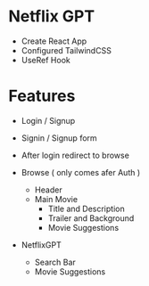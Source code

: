 # Netflix GPT

- Create React App
- Configured TailwindCSS
- UseRef Hook

# Features

- Login / Signup
- Signin / Signup form
- After login redirect to browse

- Browse ( only comes afer Auth )

  - Header
  - Main Movie
    - Title and Description
    - Trailer and Background
    - Movie Suggestions

- NetflixGPT
  - Search Bar
  - Movie Suggestions
